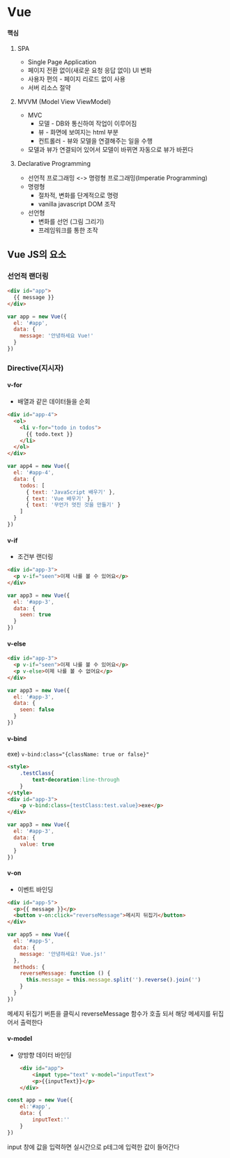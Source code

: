 # Vue



#### 핵심

1. SPA
   - Single Page Application
   - 페이지 전환 없이(새로운 요청 응답 없이) UI 변화
   - 사용자 편의 - 페이지 리로드 없이 사용
   - 서버 리소스 절약
2. MVVM (Model View ViewModel)
   - MVC
     - 모델 - DB와 통신하여 작업이 이루어짐
     - 뷰 - 화면에 보여지는 html 부분
     - 컨트롤러 - 뷰와 모델을 연결해주는 일을 수행
   - 모델과 뷰가 연결되어 있어서 모델이 바뀌면 자동으로 뷰가 바뀐다

3. Declarative Programming
   - 선언적 프로그래밍 <-> 명령형 프로그래밍(Imperatie Programming)
   - 명령형 
     - 절차적, 변화를 단계적으로 명령  
     - vanilla javascript DOM 조작
   - 선언형
     - 변화를 선언 (그림 그리기)
     - 프레임워크를 통한 조작



## Vue JS의 요소 

### 선언적 랜더링

```html
<div id="app">
  {{ message }}
</div>
```

```js
var app = new Vue({
  el: '#app',
  data: {
    message: '안녕하세요 Vue!'
  }
})
```



### Directive(지시자)



#### v-for

- 배열과 같은 데이터들을 순회

```html
<div id="app-4">
  <ol>
    <li v-for="todo in todos">
      {{ todo.text }}
    </li>
  </ol>
</div>
```

```js
var app4 = new Vue({
  el: '#app-4',
  data: {
    todos: [
      { text: 'JavaScript 배우기' },
      { text: 'Vue 배우기' },
      { text: '무언가 멋진 것을 만들기' }
    ]
  }
})
```



#### v-if 

- 조건부 랜더링

```html
<div id="app-3">
  <p v-if="seen">이제 나를 볼 수 있어요</p>
</div>
```

```js
var app3 = new Vue({
  el: '#app-3',
  data: {
    seen: true
  }
})
```

#### v-else

```html
<div id="app-3">
  <p v-if="seen">이제 나를 볼 수 있어요</p>
  <p v-else>이제 나를 볼 수 없어요</p>
</div>
```

```js
var app3 = new Vue({
  el: '#app-3',
  data: {
    seen: false
  }
})
```



#### v-bind

exe) `v-bind:class="{className: true or false}"`

```html
<style>
    .testClass{
        text-decoration:line-through
    }
</style>
<div id="app-3">
    <p v-bind:class={testClass:test.value}>exe</p>
</div>
```

```js
var app3 = new Vue({
  el: '#app-3',
  data: {
    value: true
  }
})
```



#### v-on

- 이벤트 바인딩

```html
<div id="app-5">
  <p>{{ message }}</p>
  <button v-on:click="reverseMessage">메시지 뒤집기</button>
</div>
```

```js
var app5 = new Vue({
  el: '#app-5',
  data: {
    message: '안녕하세요! Vue.js!'
  },
  methods: {
    reverseMessage: function () {
      this.message = this.message.split('').reverse().join('')
    }
  }
})
```

메세지 뒤집기 버튼을 클릭시 reverseMessage 함수가 호출 되서 해당 메세지를 뒤집어서 출력한다



#### v-model

- 양방향 데이터 바인딩

```html
    <div id="app">
        <input type="text" v-model="inputText">
        <p>{{inputText}}</p>
    </div>
```

```js
const app = new Vue({
    el:'#app',
    data: {
        inputText:''
    }
})
```

input 창에 값을 입력하면 실시간으로 p테그에 입력한 값이 들어간다